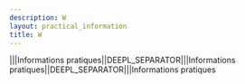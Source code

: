 ```yaml
---
description: W
layout: practical_information
title: W
---
```


|||Informations pratiques||DEEPL_SEPARATOR|||Informations pratiques||DEEPL_SEPARATOR|||Informations pratiques
